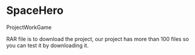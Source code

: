 # SpaceHero


ProjectWorkGame



RAR file is to download the project, our project has more than 100 files so you can test it by downloading it.
